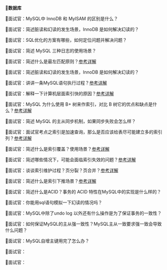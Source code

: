 👯**数据库**

📝面试官：MySQL中 InnoDB 和 MylSAM 的区别是什么？

📝面试官：简述脏读和幻读的发生场景，InnoDB 是如何解决幻读的？ 

📝面试官：SQL优化的方案有哪些，如何定位问题并解决问题？

📝面试官：简述 MySQL 三种日志的使用场景？

📝面试官：简述什么是最左匹配原则？[参考详解](https://mp.weixin.qq.com/s/2jC8AwsH8cpk8T23tN0bgg)

📝面试官：简述脏读和幻读的发生场景，InnoDB 是如何解决幻读的？

📝面试官：讲讲一条MySQL语句执行过程？[参考详解](https://mp.weixin.qq.com/s/AWnbIT1wf7EXsJ1fEwJu8Q)

📝面试官：解释一下计算机层面索引快的原因？[参考详解](https://mp.weixin.qq.com/s/4cR5hB5wB55atX5xRBboBQ)

📝面试官：MySQL 为什么使用 B+ 树来作索引，对比 B 树它的优点和缺点是什么？[参考详解](https://mp.weixin.qq.com/s/4cR5hB5wB55atX5xRBboBQ)

📝面试官：简述 MySQL 的主从同步机制，如果同步失败会怎么样？

📝面试官：面试官考点之索引是加速查询，那么是否应该给表尽可能建立多的索引列？[参考详解](https://mp.weixin.qq.com/s/4cR5hB5wB55atX5xRBboBQ)

📝面试官：简述什么是索引覆盖？使用场景？[参考详解](https://mp.weixin.qq.com/s/2jC8AwsH8cpk8T23tN0bgg)

📝面试官：简述哪些情况下，可能会面临索引失效的问题？[参考详解](https://mp.weixin.qq.com/s/2jC8AwsH8cpk8T23tN0bgg)

📝面试官：谈谈索引维护过程？页分裂？页合并？[参考详解](https://mp.weixin.qq.com/s/2jC8AwsH8cpk8T23tN0bgg)

📝面试官：简述什么是索引下推场景？[参考详解](https://mp.weixin.qq.com/s/2jC8AwsH8cpk8T23tN0bgg)

📝面试官：简述什么是ACID？事务的 ACID 特性在MySQL中的实现是什么样的？

📝面试官：你能用sql语句模拟一下幻读的情况吗？

📝面试官：MySQL中除了undo log 以外还有什么操作是为了保证事务的一致性？

📝面试官：如何保证MySQL的主从强一致性？MySQL主从一致要求强一致会导致什么问题？

📝面试官：MySQL自增主键用完了怎么办？

📝面试官：

📝面试官：
